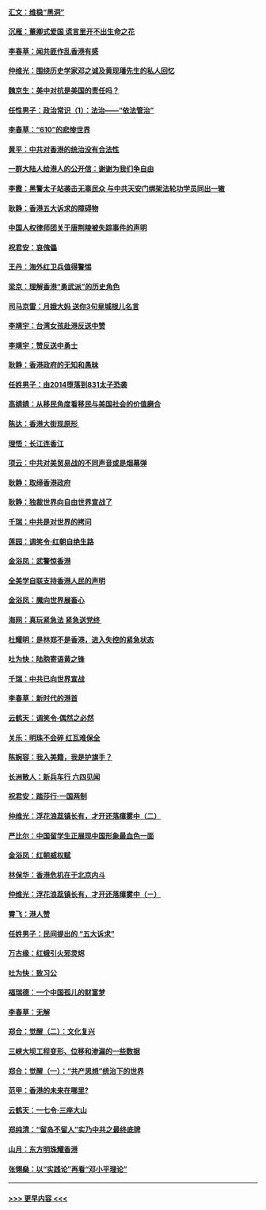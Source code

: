 #### [汇文：维稳“黑洞”](../pages/nsc993/n11504347.md?t=09062156) 
#### [沉雁：董卿式爱国 谎言里开不出生命之花](../pages/nsc993/n11503215.md?t=09062156) 
#### [李春草：闻共匪作乱香港有感](../pages/nsc993/n11503072.md?t=09062156) 
#### [仲维光：围绕历史学家邓之诚及黄现璠先生的私人回忆](../pages/nsc993/n11501330.md?t=09062156) 
#### [魏京生：美中对抗是美国的责任吗？](../pages/nsc993/n11500723.md?t=09062156) 
#### [任性男子：政治常识（1）：法治——“依法管治”](../pages/nsc993/n11500791.md?t=09062156) 
#### [李春草：“610”的悲惨世界](../pages/nsc993/n11501141.md?t=09062156) 
#### [黄平：中共对香港的统治没有合法性](../pages/nsc993/n11499473.md?t=09062156) 
#### [一群大陆人给港人的公开信：谢谢为我们争自由](../pages/nsc993/n11500402.md?t=09062156) 
#### [李霞：黑警太子站袭击无辜民众 与中共天安门绑架法轮功学员同出一辙](../pages/nsc993/n11499805.md?t=09062156) 
#### [耿静：香港五大诉求的障碍物](../pages/nsc993/n11497578.md?t=09062156) 
#### [中国人权律师团关于唐荆陵被失踪事件的声明](../pages/nsc993/n11500014.md?t=09062156) 
#### [祝君安：哀傀儡](../pages/nsc993/n11499776.md?t=09062156) 
#### [王丹：海外红卫兵值得警惕](../pages/nsc993/n11498138.md?t=09062156) 
#### [梁京：理解香港“勇武派”的历史角色](../pages/nsc993/n11498006.md?t=09062156) 
#### [司马京雷：月娥大妈  送你3句皇城根儿名言](../pages/nsc993/n11497885.md?t=09062156) 
#### [李靖宇：台湾女孩赴港反送中赞](../pages/nsc993/n11497721.md?t=09062156) 
#### [李靖宇：赞反送中勇士](../pages/nsc993/n11497452.md?t=09062156) 
#### [耿静：香港政府的无知和愚昧](../pages/nsc993/n11494238.md?t=09062156) 
#### [任姓男子：由2014堕落到831太子恐袭](../pages/nsc993/n11496683.md?t=09062156) 
#### [高婧婧：从移民角度看移民与美国社会的价值磨合](../pages/nsc993/n11495757.md?t=09062156) 
#### [陈达：香港大街现原形 ](../pages/nsc993/n11495441.md?t=09062156) 
#### [理悟：长江连香江](../pages/nsc993/n11495377.md?t=09062156) 
#### [项云：中共对美贸易战的不同声音或是烟幕弹](../pages/nsc993/n11494929.md?t=09062156) 
#### [耿静：取缔香港政府](../pages/nsc993/n11494218.md?t=09062156) 
#### [耿静：独裁世界向自由世界宣战了](../pages/nsc993/n11494190.md?t=09062156) 
#### [千瑞：中共是对世界的拷问](../pages/nsc993/n11493021.md?t=09062156) 
#### [莲园：调笑令‧红朝自绝生路](../pages/nsc993/n11493011.md?t=09062156) 
#### [金浴凤：武警惊香港](../pages/nsc993/n11492994.md?t=09062156) 
#### [全美学自联支持香港人民的声明](../pages/nsc993/n11492630.md?t=09062156) 
#### [金浴凤：魔向世界展畜心](../pages/nsc993/n11492599.md?t=09062156) 
#### [海网：真玩紧急法 紧急送党终 ](../pages/nsc993/n11492535.md?t=09062156) 
#### [杜耀明：是林郑不是香港，进入失控的紧急状态](../pages/nsc993/n11491420.md?t=09062156) 
#### [吐为快：陆胞寄语黄之锋](../pages/nsc993/n11491117.md?t=09062156) 
#### [千瑞：中共已向世界宣战](../pages/nsc993/n11490123.md?t=09062156) 
#### [李春草：新时代的港首](../pages/nsc993/n11489864.md?t=09062156) 
#### [云鹤天：调笑令·偶然之必然](../pages/nsc993/n11489701.md?t=09062156) 
#### [关乐：明珠不会碎 红瓦难保全](../pages/nsc993/n11489647.md?t=09062156) 
#### [陈婉容：我入美籍，我是护旗手？](../pages/nsc993/n11487908.md?t=09062156) 
#### [长洲散人：新兵车行 六四见闻](../pages/nsc993/n11487729.md?t=09062156) 
#### [祝君安：踏莎行‧一国两制](../pages/nsc993/n11487699.md?t=09062156) 
#### [仲维光：浮花浪蕊镇长有，才开还落瘴雾中（二）](../pages/nsc993/n11483286.md?t=09062156) 
#### [严比尔：中国留学生正展现中国形象最血色一面](../pages/nsc993/n11485145.md?t=09062156) 
#### [金浴凤：红朝威权赋](../pages/nsc993/n11485191.md?t=09062156) 
#### [林保华：香港危机在于北京内斗](../pages/nsc993/n11484593.md?t=09062156) 
#### [仲维光：浮花浪蕊镇长有，才开还落瘴雾中（ㄧ）](../pages/nsc993/n11483259.md?t=09062156) 
#### [霄飞：港人赞](../pages/nsc993/n11482957.md?t=09062156) 
#### [任姓男子：民间提出的 “五大诉求”](../pages/nsc993/n11482897.md?t=09062156) 
#### [万古缘：红蛾引火邪灵烬](../pages/nsc993/n11482886.md?t=09062156) 
#### [吐为快：致习公](../pages/nsc993/n11482867.md?t=09062156) 
#### [福瑞德：一个中国孤儿的财富梦](../pages/nsc993/n11482817.md?t=09062156) 
#### [李春草：无解](../pages/nsc993/n11482791.md?t=09062156) 
#### [郑合：觉醒（二）：文化复兴](../pages/nsc993/n11478025.md?t=09062156) 
#### [三峡大坝工程变形、位移和渗漏的一些数据](../pages/nsc993/n11478232.md?t=09062156) 
#### [郑合：觉醒（一）：“共产思想”统治下的世界](../pages/nsc993/n11477663.md?t=09062156) 
#### [范甲：香港的未来在哪里?](../pages/nsc993/n11477249.md?t=09062156) 
#### [云鹤天：一七令·三座大山](../pages/nsc993/n11477192.md?t=09062156) 
#### [郑纯清：“留岛不留人”实乃中共之最终底牌](../pages/nsc993/n11476160.md?t=09062156) 
#### [山月：东方明珠耀香港](../pages/nsc993/n11476077.md?t=09062156) 
#### [张翎燊：以“实践论”再看“邓小平理论”](../pages/nsc993/n11475733.md?t=09062156) 

----
#### [ >>> 更早内容 <<< ](../indexes/nsc993-earlier.md)
